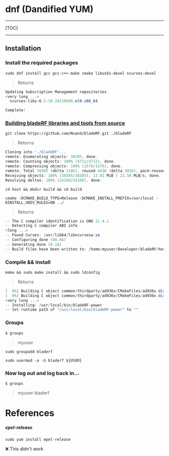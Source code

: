 # dnf (Dandified YUM)

---

[TOC]

---

## Installation

### Install the required packages

```
sudo dnf install gcc gcc-c++ make cmake libusb1-devel ncurses-devel
```
> Returns
```powershell
Updating Subscription Management repositories.
<very long ...>
  ncurses-libs-6.2-10.20210508.el9.x86_64             

Complete!
```

### [Building bladeRF libraries and tools from source](https://github.com/Nuand/bladeRF/wiki/Getting-Started%3A-Linux#building-bladerf-libraries-and-tools-from-source)

```
git clone https://github.com/Nuand/bladeRF.git ./bladeRF
```
> Returns
```powershell
Cloning into './bladeRF'...
remote: Enumerating objects: 38305, done.
remote: Counting objects: 100% (4712/4712), done.
remote: Compressing objects: 100% (1576/1576), done.
remote: Total 38305 (delta 3186), reused 4436 (delta 3016), pack-reused 33593 (from 1)
Receiving objects: 100% (38305/38305), 13.02 MiB | 21.58 MiB/s, done.
Resolving deltas: 100% (24168/24168), done.
```

```
cd host && mkdir build && cd build
```

```
cmake -DCMAKE_BUILD_TYPE=Release -DCMAKE_INSTALL_PREFIX=/usr/local -DINSTALL_UDEV_RULES=ON ../
```
>Returns
```powershell
-- The C compiler identification is GNU 11.4.1
-- Detecting C compiler ABI info
<long ...>
-- Found Curses: /usr/lib64/libncursesw.so  
-- Configuring done (40.0s)
-- Generating done (0.1s)
-- Build files have been written to: /home/myuser/Developer/bladeRF/host/build
```

### Compile && install

```
make && sudo make install && sudo ldconfig
```
> Returns
```powershell
[  0%] Building C object common/thirdparty/ad936x/CMakeFiles/ad936x.dir/ad9361.c.o
[  0%] Building C object common/thirdparty/ad936x/CMakeFiles/ad936x.dir/ad9361_api.c.o
<very long ...>
-- Installing: /usr/local/bin/bladeRF-power
-- Set runtime path of "/usr/local/bin/bladeRF-power" to ""
```

### Groups

```
$ groups
```
> myuser

```
sudo groupadd bladerf
```

```
sudo usermod -a -G bladerf ${USER}
```

### Now log out and log back in...

```
$ groups
```
> myuser bladerf



# References


##### epel-release

```
sudo yum install epel-release
```

:x: This didn't work